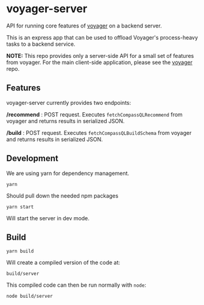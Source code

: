 # voyager-server

API for running core features of [voyager](https://github.com/vega/voyager/) on a backend server.

This is an express app that can be used to offload Voyager's process-heavy tasks to a backend service.

**NOTE:** This repo provides only a server-side API for a small set of features from voyager. For the main client-side application, please see the [voyager](https://github.com/vega/voyager/) repo.

## Features

voyager-server currently provides two endpoints:

**/recommend** : POST request. Executes `fetchCompassQLRecommend` from voyager and returns results in serialized JSON.

**/build** : POST request. Executes `fetchCompassQLBuildSchema` from voyager and returns results in serialized JSON.

## Development

We are using yarn for dependency management.

```
yarn
```

Should pull down the needed npm packages

```
yarn start
```

Will start the server in dev mode.

## Build

```
yarn build
```

Will create a compiled version of the code at:

```
build/server
```

This compiled code can then be run normally with `node`:

```
node build/server
```
